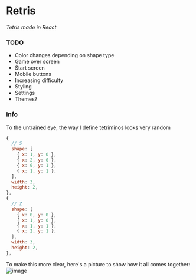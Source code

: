# Retris

_Tetris made in React_

### TODO

- Color changes depending on shape type
- Game over screen
- Start screen
- Mobile buttons
- Increasing difficulty
- Styling
- Settings
- Themes?

### Info
To the untrained eye, the way I define tetriminos looks very random

```js
{
  // S
  shape: [
    { x: 1, y: 0 },
    { x: 2, y: 0 },
    { x: 0, y: 1 },
    { x: 1, y: 1 },
  ],
  width: 3,
  height: 2,
},
{
  // Z
  shape: [
    { x: 0, y: 0 },
    { x: 1, y: 0 },
    { x: 1, y: 1 },
    { x: 2, y: 1 },
  ],
  width: 3,
  height: 2,
},
```

To make this more clear, here's a picture to show how it all comes together:
![image](https://user-images.githubusercontent.com/77545656/160248157-1088e581-ee52-48f9-93f1-7a46966a7afa.png)
